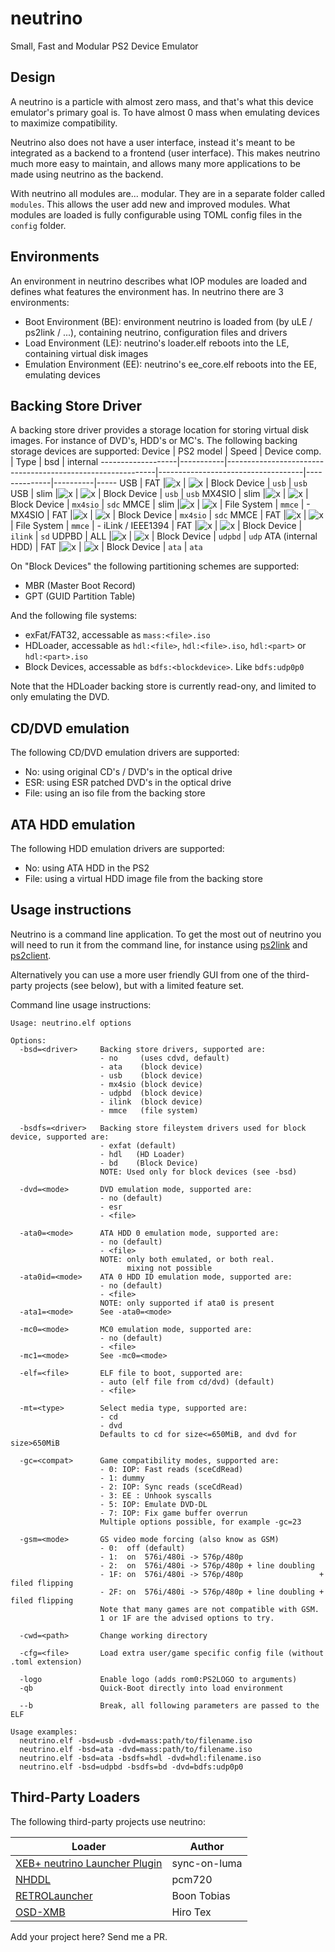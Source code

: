 # neutrino
Small, Fast and Modular PS2 Device Emulator

## Design
A neutrino is a particle with almost zero mass, and that's what this device emulator's primary goal is. To have almost 0 mass when emulating devices to maximize compatibility.

Neutrino also does not have a user interface, instead it's meant to be integrated as a backend to a frontend (user interface). This makes neutrino much more easy to maintain, and allows many more applications to be made using neutrino as the backend.

With neutrino all modules are... modular. They are in a separate folder called `modules`. This allows the user add new and improved modules. What modules are loaded is fully configurable using TOML config files in the `config` folder.

## Environments
An environment in neutrino describes what IOP modules are loaded and defines what features the environment has. In neutrino there are 3 environments:
- Boot Environment (BE): environment neutrino is loaded from (by uLE / ps2link / ...), containing neutrino, configuration files and drivers
- Load Environment (LE): neutrino's loader.elf reboots into the LE, containing virtual disk images
- Emulation Environment (EE): neutrino's ee_core.elf reboots into the EE, emulating devices

## Backing Store Driver
A backing store driver provides a storage location for storing virtual disk images. For instance of DVD's, HDD's or MC's.
The following backing storage devices are supported:
Device             | PS2 model | Speed                                                      | Device comp.                       | Type         | bsd      | internal
-------------------|-----------|------------------------------------------------------------|------------------------------------|--------------|----------|-----
USB                | FAT       |![x](https://progress-bar.xyz/800?scale=2200&suffix=KB/s)   | ![x](https://progress-bar.xyz/80)  | Block Device | `usb`    | `usb`
USB                | slim      |![x](https://progress-bar.xyz/1000?scale=2200&suffix=KB/s)  | ![x](https://progress-bar.xyz/80)  | Block Device | `usb`    | `usb`
MX4SIO             | slim      |![x](https://progress-bar.xyz/1200?scale=2200&suffix=KB/s)  | ![x](https://progress-bar.xyz/60)  | Block Device | `mx4sio` | `sdc`
MMCE               | slim      |![x](https://progress-bar.xyz/1200?scale=2200&suffix=KB/s)  | ![x](https://progress-bar.xyz/100) | File System  | `mmce`   | -
MX4SIO             | FAT       |![x](https://progress-bar.xyz/1800?scale=2200&suffix=KB/s)  | ![x](https://progress-bar.xyz/60)  | Block Device | `mx4sio` | `sdc`
MMCE               | FAT       |![x](https://progress-bar.xyz/1800?scale=2200&suffix=KB/s)  | ![x](https://progress-bar.xyz/100) | File System  | `mmce`   | -
iLink / IEEE1394   | FAT       |![x](https://progress-bar.xyz/6?scale=2&suffix=MB/s)        | ![x](https://progress-bar.xyz/10)  | Block Device | `ilink`  | `sd`
UDPBD              | ALL       |![x](https://progress-bar.xyz/10?scale=2&suffix=MB/s)       | ![x](https://progress-bar.xyz/100) | Block Device | `udpbd`  | `udp`
ATA (internal HDD) | FAT       |![x](https://progress-bar.xyz/20?scale=2&suffix=MB/s)       | ![x](https://progress-bar.xyz/100) | Block Device | `ata`    | `ata`

On "Block Devices" the following partitioning schemes are supported:
- MBR (Master Boot Record)
- GPT (GUID Partition Table)

And the following file systems:
- exFat/FAT32, accessable as `mass:<file>.iso`
- HDLoader, accessable as `hdl:<file>`, `hdl:<file>.iso`, `hdl:<part>` or `hdl:<part>.iso`
- Block Devices, accessable as `bdfs:<blockdevice>`. Like `bdfs:udp0p0`

Note that the HDLoader backing store is currently read-ony, and limited to only emulating the DVD.

## CD/DVD emulation
The following CD/DVD emulation drivers are supported:
- No: using original CD's / DVD's in the optical drive
- ESR: using ESR patched DVD's in the optical drive
- File: using an iso file from the backing store

## ATA HDD emulation
The following HDD emulation drivers are supported:
- No: using ATA HDD in the PS2
- File: using a virtual HDD image file from the backing store

## Usage instructions
Neutrino is a command line application. To get the most out of neutrino you will need to run it from the command line, for instance using [ps2link](https://github.com/ps2dev/ps2link) and [ps2client](https://github.com/ps2dev/ps2client).

Alternatively you can use a more user friendly GUI from one of the third-party projects (see below), but with a limited feature set.

Command line usage instructions:

```
Usage: neutrino.elf options

Options:
  -bsd=<driver>     Backing store drivers, supported are:
                    - no     (uses cdvd, default)
                    - ata    (block device)
                    - usb    (block device)
                    - mx4sio (block device)
                    - udpbd  (block device)
                    - ilink  (block device)
                    - mmce   (file system)

  -bsdfs=<driver>   Backing store fileystem drivers used for block device, supported are:
                    - exfat (default)
                    - hdl   (HD Loader)
                    - bd    (Block Device)
                    NOTE: Used only for block devices (see -bsd)

  -dvd=<mode>       DVD emulation mode, supported are:
                    - no (default)
                    - esr
                    - <file>

  -ata0=<mode>      ATA HDD 0 emulation mode, supported are:
                    - no (default)
                    - <file>
                    NOTE: only both emulated, or both real.
                          mixing not possible
  -ata0id=<mode>    ATA 0 HDD ID emulation mode, supported are:
                    - no (default)
                    - <file>
                    NOTE: only supported if ata0 is present
  -ata1=<mode>      See -ata0=<mode>

  -mc0=<mode>       MC0 emulation mode, supported are:
                    - no (default)
                    - <file>
  -mc1=<mode>       See -mc0=<mode>

  -elf=<file>       ELF file to boot, supported are:
                    - auto (elf file from cd/dvd) (default)
                    - <file>

  -mt=<type>        Select media type, supported are:
                    - cd
                    - dvd
                    Defaults to cd for size<=650MiB, and dvd for size>650MiB

  -gc=<compat>      Game compatibility modes, supported are:
                    - 0: IOP: Fast reads (sceCdRead)
                    - 1: dummy
                    - 2: IOP: Sync reads (sceCdRead)
                    - 3: EE : Unhook syscalls
                    - 5: IOP: Emulate DVD-DL
                    - 7: IOP: Fix game buffer overrun
                    Multiple options possible, for example -gc=23

  -gsm=<mode>       GS video mode forcing (also know as GSM)
                    - 0:  off (default)
                    - 1:  on  576i/480i -> 576p/480p
                    - 2:  on  576i/480i -> 576p/480p + line doubling
                    - 1F: on  576i/480i -> 576p/480p                 + filed flipping
                    - 2F: on  576i/480i -> 576p/480p + line doubling + filed flipping
                    Note that many games are not compatible with GSM.
                    1 or 1F are the advised options to try.

  -cwd=<path>       Change working directory

  -cfg=<file>       Load extra user/game specific config file (without .toml extension)

  -logo             Enable logo (adds rom0:PS2LOGO to arguments)
  -qb               Quick-Boot directly into load environment

  --b               Break, all following parameters are passed to the ELF

Usage examples:
  neutrino.elf -bsd=usb -dvd=mass:path/to/filename.iso
  neutrino.elf -bsd=ata -dvd=mass:path/to/filename.iso
  neutrino.elf -bsd=ata -bsdfs=hdl -dvd=hdl:filename.iso
  neutrino.elf -bsd=udpbd -bsdfs=bd -dvd=bdfs:udp0p0
```

## Third-Party Loaders
The following third-party projects use neutrino:

Loader | Author
-|-
[XEB+ neutrino Launcher Plugin](https://github.com/sync-on-luma/xebplus-neutrino-loader-plugin) | sync-on-luma
[NHDDL](https://github.com/pcm720/nhddl) | pcm720
[RETROLauncher](https://github.com/Spaghetticode-Boon-Tobias/RETROLauncher) | Boon Tobias
[OSD-XMB](https://github.com/HiroTex/OSD-XMB) | Hiro Tex

Add your project here? Send me a PR.
